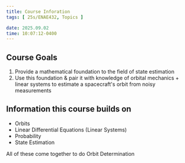 ```yaml
---
title: Course Inforation
tags: [ 25s/ENAE432, Topics ]

date: 2025.09.02
time: 10:07:12-0400
---
```


## Course Goals

1. Provide a mathematical foundation to the field of state estimation
2. Use this foundation & pair it with knowledge of orbital mechanics + linear systems to estimate a spacecraft's orbit from noisy measurements

## Information this course builds on

- Orbits
- Linear Differential Equations (Linear Systems)
- Probability
- State Estimation

All of these come together to do Orbit Determination
